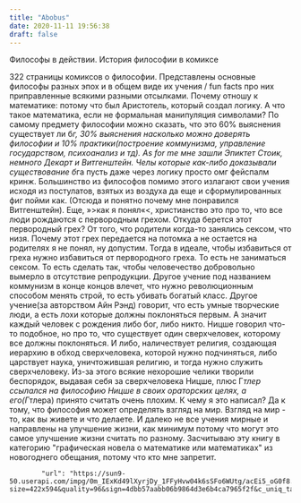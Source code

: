 ```yaml
---
title: "Abobus"
date: 2020-11-11 19:56:38
draft: false
---
```


Философы в действии. История философии в комиксе

322 страницы комиксов о философии. Представлены основные философы разных эпох и в общем виде их учения / fun facts про них приправленные всякими разными отсылками. Почему отношу к математике: потому что был Аристотель, который создал логику. А что такое математика, если не формальная манипуляция символами? По самому предмету философии можно сказать, что это 60% выяснения существует ли б*г, 30% выяснения насколько можно доверять философии и 10% практики(построение коммунизма, управление государством, психоанализ и тд). As for me мне зашли Эпиктет Стоик, немного Декарт и Витгенштейн. Челы которые как-либо доказывали существование б*га пусть даже через логику просто омг фейспалм кринж. Большинство из философов помимо этого излагают свои учения исходя из постулатов, взятых из воздуха да еще и сформулированных фиг пойми как. (Отсюда и понятно почему мне понравился Витгенштейн).
Еще, »>как я понял«<, христианство это про то, что все люди рождаются с первородным грехом. Откуда берется этот первородный грех? От того, что родители когда-то занялись сексом, что низя. Почему этот грех передается на потомка а не остается на родителях я не понял, ну допустим. Тогда в идеале, чтобы избавиться от греха нужно избавиться от первородного греха. То есть не заниматься сексом. То есть сделать так, чтобы человечество добровольно вымерло в отсутствие репродукции.
Другое учение под названием коммунизм в конце концов влечет, что нужно революционным способом менять строй, то есть убивать богатый класс.
Другое учение(за авторством Айн Рэнд) говорит, что есть умные творческие люди, а есть лохи которые должны поклоняться первым. А значит каждый человек с рождения либо бог, либо никто. Ницше говорил что-то подобное, но про то, что существует один сверхчеловек, которому все должны поклоняться. И либо, наличествует религия, создающая иерархию в обход сверхчеловека, которой нужно подчиняться, либо царствует наука, уничтожившая религию, и тогда нужно служить сверхчеловеку. Из-за этого всякие нехорошие челики творили беспорядок, выдавая себя за сверхчеловека Ницше, плюс Г*тлер ссылался на философию Ницше в своих ораторских целях, а его(Г*тлера) принято считать очень плохим.
К чему я это написал? Да к тому, что философия может определять взгляд на мир. Взгляд на мир - то, как вы живете и что делаете. И далеко не все учения мирные и направлены на улучшение жизни, как минимум потому что могут это самое улучшение жизни считать по разному.
Засчитываю эту книгу в категорию "графическая новела о математике или математиках" из новогоднего обещания, потому что кто мне запретит.

            "url": "https://sun9-50.userapi.com/impg/0m_IExKd49lXyrjDy_1FFyHvw04k6sSFo6WUtg/acEi5_oG0f8.jpg?size=422x594&quality=96&sign=4dbb57aabb06b9864d3e6b4ca7965f2f&c_uniq_tag=3v4TfTEATaMGzpGfZR_X06T312ZLvExMmRNjCs_706c&type=album",
